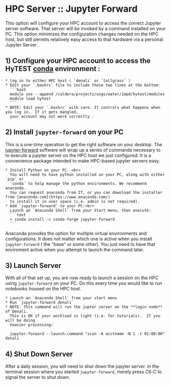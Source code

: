 # HPC Server :: Jupyter Forward

This option will configure your HPC account to access the correct Jupyter server software.  That server
will be invoked by a command installed on your PC.  This option minimizes the configuration changes
needed on the HPC host, but still permits relatively easy access to that hardware via a personal Jupyter
Server.

## 1) Configure your HPC account to access the HyTEST [conda](www.anaconda.org) environment :

    * log in to either HPC host ( `denali` or `tallgrass` )
    * Edit your `.bashrc` file to include these two lines at the bottom:
      ```bash
      module use --append /caldera/projects/usgs/water/impd/hytest/modules
      module load hytest
      ```
    * NOTE: Edit your `.bashrc` with care. It controls what happens when you log in.  If it gets mangled,
      your account may not work correctly .

## 2) Install `jupyter-forward` on your PC

This is a one-time operation to get the right software on your desktop.
The [jupyter-forward](https://pypi.org/project/jupyter-forward/) software will
wrap up a series of commands necessary to to execute a jupyter server on the
HPC host we just configured. It is a convenience package intended to make
HPC-based jupyter servers easy.

    * Install Python on your PC. <br>
      You will need to have python installed on your PC, along with either `pip` or
      `conda` to help manage the python environments. We recommend anaconda.
      You can request anaconda from IT, or you can download the installer from [anaconda.com](https://www.anaconda.com/)
      to install it in user space (i.e. admin is not required).
    * Add `jupyter-forward` to your PC:<br>
      Launch an `Anaconda Shell` from your Start menu, then execute:
      ```text
      > conda install -c conda-forge jupyter-forward
      ```
Anaconda provides the option for multiple virtual environments and configurations.  It does not
matter which one is active when you install `jupyter-forward` ( the "base" or some other).  You
just need to have that enviroment active when you attempt to launch the command later.

## 3) Launch Server

   With all of that set up, you are now ready to launch a session on the HPC using
   `jupyter-forward` on your PC. Do this every time you would like to run notebooks
   housed on the HPC host.

    * Launch an `Anaconda Shell` from your start menu
    * Run `jupyter-forward denali`
    * NOTE: This command will run the jupter server on the **login node** of Denali.
      This is OK if your workload is light (i.e. for tutorials).  If you will be doing
      heavier processing:

  ```text
    jupyter-forward --launch-command "srun -A acctname -N 1 -t 02:00:00"  denali
  ```

## 4) Shut Down Server<br>

After a daily session, you will need to shut down the jupyter server.
In the terminal session where you started `jupyter-forward`, merely press Ctl-C
to signal the server to shut down.